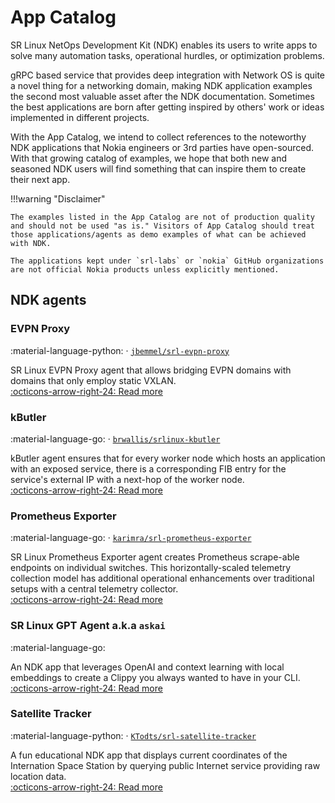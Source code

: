 # App Catalog

SR Linux NetOps Development Kit (NDK) enables its users to write apps to solve many automation tasks, operational hurdles, or optimization problems.

gRPC based service that provides deep integration with Network OS is quite a novel thing for a networking domain, making NDK application examples the second most valuable asset after the NDK documentation. Sometimes the best applications are born after getting inspired by others' work or ideas implemented in different projects.

With the App Catalog, we intend to collect references to the noteworthy NDK applications that Nokia engineers or 3rd parties have open-sourced. With that growing catalog of examples, we hope that both new and seasoned NDK users will find something that can inspire them to create their next app.

!!!warning "Disclaimer"

    The examples listed in the App Catalog are not of production quality and should not be used "as is." Visitors of App Catalog should treat those applications/agents as demo examples of what can be achieved with NDK.

    The applications kept under `srl-labs` or `nokia` GitHub organizations are not official Nokia products unless explicitly mentioned.

## NDK agents

### EVPN Proxy

:material-language-python: · [`jbemmel/srl-evpn-proxy`](https://github.com/jbemmel/srl-evpn-proxy)

SR Linux EVPN Proxy agent that allows bridging EVPN domains with domains that only employ static VXLAN.  
[:octicons-arrow-right-24: Read more](evpn-proxy.md)

### kButler

:material-language-go: · [`brwallis/srlinux-kbutler`](https://github.com/brwallis/srlinux-kbutler)

kButler agent ensures that for every worker node which hosts an application with an exposed service, there is a corresponding FIB entry for the service's external IP with a next-hop of the worker node.  
[:octicons-arrow-right-24: Read more](kbutler.md)

### Prometheus Exporter

:material-language-go: · [`karimra/srl-prometheus-exporter`](https://github.com/karimra/srl-prometheus-exporter)

SR Linux Prometheus Exporter agent creates Prometheus scrape-able endpoints on individual switches. This horizontally-scaled telemetry collection model has additional operational enhancements over traditional setups with a central telemetry collector.  
[:octicons-arrow-right-24: Read more](srl-prom-exporter.md)

### SR Linux GPT Agent a.k.a `askai`

:material-language-go:

An NDK app that leverages OpenAI and context learning with local embeddings to create a Clippy you always wanted to have in your CLI.  
[:octicons-arrow-right-24: Read more](srl-gpt.md)

### Satellite Tracker

:material-language-python: · [`KTodts/srl-satellite-tracker`](https://github.com/KTodts/srl-satellite-tracker)

A fun educational NDK app that displays current coordinates of the Internation Space Station by querying public Internet service providing raw location data.  
[:octicons-arrow-right-24: Read more](satellite.md)
